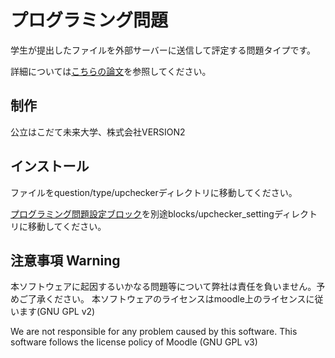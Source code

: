 # プログラミング問題

学生が提出したファイルを外部サーバーに送信して評定する問題タイプです。

詳細については[こちらの論文](doc/paper.pdf)を参照してください。

## 制作

公立はこだて未来大学、株式会社VERSION2

## インストール

ファイルをquestion/type/upcheckerディレクトリに移動してください。

[プログラミング問題設定ブロック](https://github.com/VERSION2-Inc/moodle-block_upchecker_setting)を別途blocks/upchecker_settingディレクトリに移動してください。

## 注意事項 Warning

本ソフトウェアに起因するいかなる問題等について弊社は責任を負いません。予めご了承ください。 本ソフトウェアのライセンスはmoodle上のライセンスに従います(GNU GPL v2)

We are not responsible for any problem caused by this software. This software follows the license policy of Moodle (GNU GPL v3)
